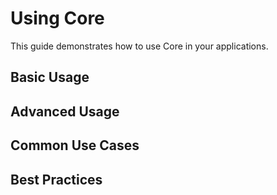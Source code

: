 # Using Core

This guide demonstrates how to use Core in your applications.

## Basic Usage

## Advanced Usage

## Common Use Cases

## Best Practices
